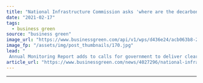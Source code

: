 ```yaml
---
title: "National Infrastructure Commission asks 'where are the decarbonisation delivery plans'?"
date: "2021-02-17"
tags: 
  - business green
source: "business green"
image_url: "https://www.businessgreen.com/api/v1/wps/d436e24/acb063b8-28a4-4f32-8dde-6a22c2023be4/7/wind-farm-1747331-1920-185x114.jpg"
image_fp: "/assets/img/post_thumbnails/170.jpg"
lead: "
 Annual Monitoring Report adds to calls for government to deliver clearer delivery plans and more stable funding settlements for critical net zero infrastructure ..."
article_url: "https://www.businessgreen.com/news/4027296/national-infrastructure-commission-decarbonisation-delivery-plans"
---
```


---

